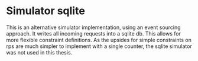 
# Simulator sqlite
This is an alternative simulator implementation, using an event sourcing approach. It writes all incoming requests into a sqlite db. This allows for more flexible constraint definitions. As the upsides for simple constraints on rps are much simpler to implement with a single counter, the sqlite simulator was not used in this thesis.
